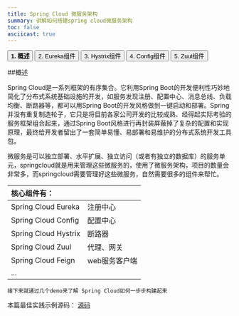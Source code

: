 ```yaml
---
title: Spring Cloud 微服务架构
summary: 讲解如何搭建spring cloud微服务架构
toc: false
asciicast: true
---
```

<div class="filters filters-big clearfix">
    <a href="spring-cloud.html"><button class="filter-button current"><strong>1. 概述</strong></button></a>
    <a href="spring-cloud-Eureka.html"><button class="filter-button">2. Eureka组件</button></a>
    <a href="spring-cloud-Hystrix.html"><button class="filter-button">3. Hystrix组件</button></a>
    <a href="spring-cloud-Config.html"><button class="filter-button">4. Config组件</button></a>
    <a href="spring-cloud-Zuul.html"><button class="filter-button">5. Zuul组件</button></a>
</div>

<div id="toc"></div>

##概述

Spring Cloud是一系列框架的有序集合。它利用Spring Boot的开发便利性巧妙地简化了分布式系统基础设施的开发，如服务发现注册、配置中心、消息总线、负载均衡、断路器等，都可以用Spring Boot的开发风格做到一键启动和部署。Spring并没有重复制造轮子，它只是将目前各家公司开发的比较成熟、经得起实际考验的服务框架组合起来，通过Spring Boot风格进行再封装屏蔽掉了复杂的配置和实现原理，最终给开发者留出了一套简单易懂、易部署和易维护的分布式系统开发工具包。

微服务是可以独立部署、水平扩展、独立访问（或者有独立的数据库）的服务单元，springcloud就是用来管理这些微服务的，使用了微服务架构，项目的数量会非常多，而springcloud需要管理好这些微服务，自然需要很多的组件来帮忙。

| 核心组件有：              |               |
| :---------------------- | :-------------|
|    Spring Cloud Eureka  |    注册中心     |
|    Spring Cloud Config  |	配置中心        |
|    Spring Cloud Hystrix | 	断路器      |
|    Spring Cloud Zuul    |	代理、网关       |
|    Spring Cloud Feign   |	web服务客户端    |
|    ...                                   |

   
    接下来就通过几个demo来了解 Spring Cloud如何一步步构建起来

本篇最佳实践示例源码：
[源码](https://github.com/goodrain-apps/spring-cloud-demo.git)












